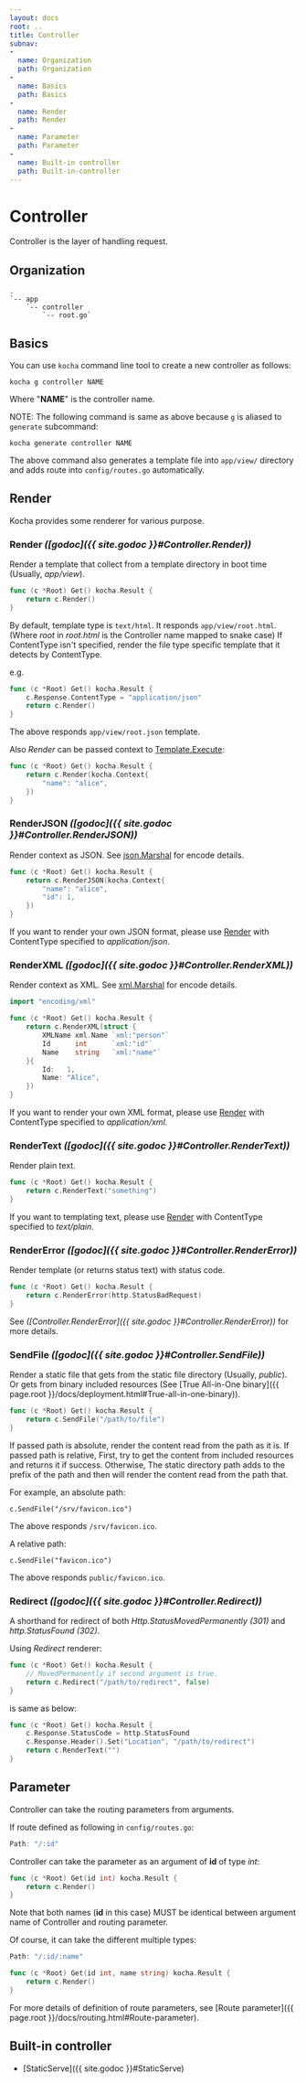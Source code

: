 ```yaml
---
layout: docs
root: ..
title: Controller
subnav:
-
  name: Organization
  path: Organization
-
  name: Basics
  path: Basics
-
  name: Render
  path: Render
-
  name: Parameter
  path: Parameter
-
  name: Built-in controller
  path: Built-in-controller
---
```


# Controller <a id="Controller"></a>

Controller is the layer of handling request.

## Organization <a id="Organization"></a>

```
.
`-- app
    `-- controller
        `-- root.go`
```

## Basics <a id="Basics"></a>

You can use `kocha` command line tool to create a new controller as follows:

    kocha g controller NAME

Where "**NAME**" is the controller name.

NOTE: The following command is same as above because `g` is aliased to `generate` subcommand:

    kocha generate controller NAME

The above command also generates a template file into `app/view/` directory and adds route into `config/routes.go` automatically.

## Render <a id="Render"></a>

Kocha provides some renderer for various purpose.

### Render *([godoc]({{ site.godoc }}#Controller.Render))*

Render a template that collect from a template directory in boot time (Usually, *app/view*).

```go
func (c *Root) Get() kocha.Result {
    return c.Render()
}
```

By default, template type is `text/html`. It responds `app/view/root.html`. (Where *root* in *root.html* is the Controller name mapped to snake case)
If ContentType isn't specified, render the file type specific template that it detects by ContentType.

e.g.

```go
func (c *Root) Get() kocha.Result {
    c.Response.ContentType = "application/json"
    return c.Render()
}
```

The above responds `app/view/root.json` template.

Also *Render* can be passed context to [Template.Execute](http://golang.org/pkg/html/template/#Template.Execute):

```go
func (c *Root) Get() kocha.Result {
    return c.Render(kocha.Context{
        "name": "alice",
    })
}
```

### RenderJSON *([godoc]({{ site.godoc }}#Controller.RenderJSON))*

Render context as JSON. See [json.Marshal](http://golang.org/pkg/encoding/json/#Marshal) for encode details.

```go
func (c *Root) Get() kocha.Result {
    return c.RenderJSON(kocha.Context{
        "name": "alice",
        "id": 1,
    })
}
```

If you want to render your own JSON format, please use [Render](#Render) with ContentType specified to *application/json*.

### RenderXML *([godoc]({{ site.godoc }}#Controller.RenderXML))*

Render context as XML. See [xml.Marshal](http://golang.org/pkg/encoding/xml/#Marshal) for encode details.

```go
import "encoding/xml"

func (c *Root) Get() kocha.Result {
    return c.RenderXML(struct {
        XMLName xml.Name `xml:"person"`
        Id      int      `xml:"id"`
        Name    string   `xml:"name"`
    }{
        Id:   1,
        Name: "Alice",
    })
}
```

If you want to render your own XML format, please use [Render](#Render) with ContentType specified to *application/xml*.

### RenderText *([godoc]({{ site.godoc }}#Controller.RenderText))*

Render plain text.

```go
func (c *Root) Get() kocha.Result {
    return c.RenderText("something")
}
```

If you want to templating text, please use [Render](#Render) with ContentType specified to *text/plain*.

### RenderError *([godoc]({{ site.godoc }}#Controller.RenderError))*

Render template (or returns status text) with status code.

```go
func (c *Root) Get() kocha.Result {
    return c.RenderError(http.StatusBadRequest)
}
```

See *([Controller.RenderError]({{ site.godoc }}#Controller.RenderError))* for more details.

### SendFile *([godoc]({{ site.godoc }}#Controller.SendFile))*

Render a static file that gets from the static file directory (Usually, *public*).
Or gets from binary included resources (See [True All-in-One binary]({{ page.root }}/docs/deployment.html#True-all-in-one-binary)).

```go
func (c *Root) Get() kocha.Result {
    return c.SendFile("/path/to/file")
}
```

If passed path is absolute, render the content read from the path as it is.
If passed path is relative, First, try to get the content from included resources and returns it if success. Otherwise, The static directory path adds to the prefix of the path and then will render the content read from the path that.

For example, an absolute path:

    c.SendFile("/srv/favicon.ico")

The above responds `/srv/favicon.ico`.

A relative path:

    c.SendFile("favicon.ico")

The above responds `public/favicon.ico`.

### Redirect *([godoc]({{ site.godoc }}#Controller.Redirect))*

A shorthand for redirect of both *Http.StatusMovedPermanently (301)* and *http.StatusFound (302)*.

Using *Redirect* renderer:

```go
func (c *Root) Get() kocha.Result {
    // MovedPermanently if second argument is true.
    return c.Redirect("/path/to/redirect", false)
}
```

is same as below:

```go
func (c *Root) Get() kocha.Result {
    c.Response.StatusCode = http.StatusFound
    c.Response.Header().Set("Location", "/path/to/redirect")
    return c.RenderText("")
}
```

## Parameter <a id="Parameter"></a>

Controller can take the routing parameters from arguments.

If route defined as following in `config/routes.go`:

```go
Path: "/:id"
```

Controller can take the parameter as an argument of **id** of type *int*:

```go
func (c *Root) Get(id int) kocha.Result {
    return c.Render()
}
```

Note that both names (**id** in this case) MUST be identical between argument name of Controller and routing parameter.

Of course, it can take the different multiple types:

```go
Path: "/:id/:name"
```

```go
func (c *Root) Get(id int, name string) kocha.Result {
    return c.Render()
}
```

For more details of definition of route parameters, see [Route parameter]({{ page.root }}/docs/routing.html#Route-parameter).

## Built-in controller <a id="Built-in-controller"></a>

* [StaticServe]({{ site.godoc }}#StaticServe)
